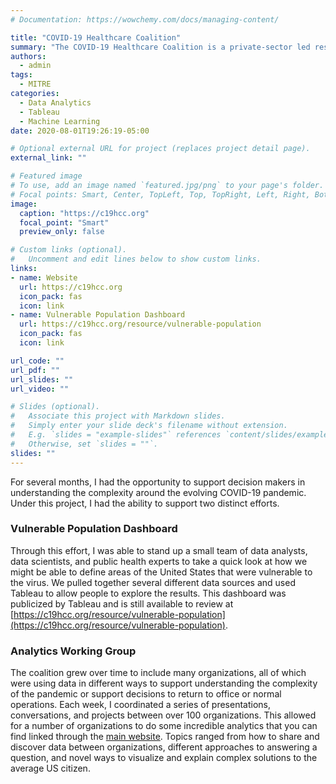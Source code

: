 ```yaml
---
# Documentation: https://wowchemy.com/docs/managing-content/

title: "COVID-19 Healthcare Coalition"
summary: "The COVID-19 Healthcare Coalition is a private-sector led response that brings together healthcare organizations, technology firms, nonprofits, academia, and startups to preserve the healthcare delivery system and help protect U.S. populations. Together, we’re working to provide data-driven, real-time insights that improve outcomes."
authors: 
  - admin
tags: 
  - MITRE
categories: 
  - Data Analytics
  - Tableau
  - Machine Learning
date: 2020-08-01T19:26:19-05:00

# Optional external URL for project (replaces project detail page).
external_link: ""

# Featured image
# To use, add an image named `featured.jpg/png` to your page's folder.
# Focal points: Smart, Center, TopLeft, Top, TopRight, Left, Right, BottomLeft, Bottom, BottomRight.
image:
  caption: "https://c19hcc.org"
  focal_point: "Smart"
  preview_only: false

# Custom links (optional).
#   Uncomment and edit lines below to show custom links.
links:
- name: Website
  url: https://c19hcc.org
  icon_pack: fas
  icon: link
- name: Vulnerable Population Dashboard
  url: https://c19hcc.org/resource/vulnerable-population
  icon_pack: fas
  icon: link

url_code: ""
url_pdf: ""
url_slides: ""
url_video: ""

# Slides (optional).
#   Associate this project with Markdown slides.
#   Simply enter your slide deck's filename without extension.
#   E.g. `slides = "example-slides"` references `content/slides/example-slides.md`.
#   Otherwise, set `slides = ""`.
slides: ""
---
```


For several months, I had the opportunity to support decision makers in understanding the complexity around the evolving COVID-19 pandemic. Under this project, I had the ability to support two distinct efforts. 

### Vulnerable Population Dashboard

Through this effort, I was able to stand up a small team of data analysts, data scientists, and public health experts to take a quick look at how we might be able to define areas of the United States that were vulnerable to the virus. We pulled together several different data sources and used Tableau to allow people to explore the results. This dashboard was publicized by Tableau and is still available to review at [https://c19hcc.org/resource/vulnerable-population](https://c19hcc.org/resource/vulnerable-population).

### Analytics Working Group

The coalition grew over time to include many organizations, all of which were using data in different ways to support understanding the complexity of the pandemic or support decisions to return to office or normal operations. Each week, I coordinated a series of presentations, conversations, and projects between over 100 organizations. This allowed for a number of organizations to do some incredible analytics that you can find linked through the [main website](www.c19hcc.org). Topics ranged from how to share and discover data between organizations, different approaches to answering a question, and novel ways to visualize and explain complex solutions to the average US citizen.